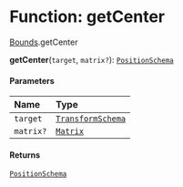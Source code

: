 # Function: getCenter

[Bounds](/auto-docs/free-layout-editor/modules/Bounds.md).getCenter

**getCenter**(`target`, `matrix?`): [`PositionSchema`](/auto-docs/free-layout-editor/interfaces/PositionSchema.md)

#### Parameters

| Name | Type |
| :------ | :------ |
| `target` | [`TransformSchema`](/auto-docs/free-layout-editor/interfaces/TransformSchema-1.md) |
| `matrix?` | [`Matrix`](/auto-docs/free-layout-editor/classes/Matrix.md) |

#### Returns

[`PositionSchema`](/auto-docs/free-layout-editor/interfaces/PositionSchema.md)
